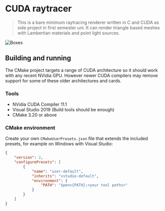 # CUDA raytracer

> This is a bare minimum raytracing renderer written in C and CUDA as side project in first semester
> uni. It can render triangle based meshes with Lambertian materials and point light sources.

![Boxes](images/boxes.jpg)

## Building and running

The CMake project targets a range of CUDA architecture so it should work with any recent NVidia GPU.
However newer CUDA compilers may remove support for some of these older architectures and cards.

### Tools

+ NVidia CUDA Compiler 11.1
+ Visual Studio 2019 (Build tools should be enough)
+ CMake 3.20 or above

### CMake environment

Create your own `CMakeUserPresets.json` file that extends the included presets, for example on
Windows with Visual Studio:

```json
{
    "version": 2,
    "configurePresets": [
        {
            "name": "user-default",
            "inherits": "vstudio-default",
            "environment": {
                "PATH": "$penv{PATH};<your tool paths>"
            }
        }
    ]
}
```
